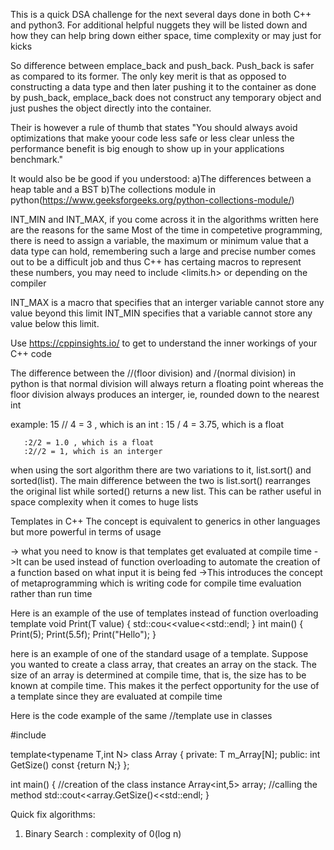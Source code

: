 This is a quick DSA challenge for the next several days done in both C++ and python3. For additional helpful nuggets
they will be listed down and how they can help bring down either space, time complexity or may just for kicks

So difference between emplace_back and push_back. Push_back is safer as compared to its former. The only key merit is that as opposed to
constructing a data type and then later pushing it to the container as done by push_back, emplace_back does not construct any temporary object and just pushes the object directly into the container.

Their is however a rule of thumb that states "You should always avoid optimizations that make yoour code less safe or less clear unless the performance benefit is big enough to show up in your applications benchmark."



It would also be be good if you understood:
a)The differences between a heap table and a BST
b)The collections module in python(https://www.geeksforgeeks.org/python-collections-module/)


INT_MIN and INT_MAX, if you come across it in the algorithms written here are the reasons for the same
Most of the time in competetive programming, there is need to assign a variable, the maximum or minimum value that a data type can hold, remembering such a large and precise number comes out to be a difficult job and thus C++ has certaing macros to represent these numbers, you may need to include <limits.h> or <climits> depending on the compiler

INT_MAX is a macro that specifies that an interger variable cannot store any value beyond this limit
INT_MIN specifies that a variable cannot store any value below this limit.


Use https://cppinsights.io/ to get to understand the inner workings of your C++ code


The difference between the //(floor division) and /(normal division) in python is that normal division will always return a floating point whereas the floor division always produces an interger, ie, rounded down to the nearest int

example: 15 // 4 = 3 , which is an int
       : 15 / 4 = 3.75, which is a float

       :2/2 = 1.0 , which is a float
       :2//2 = 1, which is an interger


when using the sort algorithm there are two variations to it, list.sort() and sorted(list). The main difference between the two is list.sort() rearranges the original list while sorted() returns a new list. This can be rather useful in space complexity when it comes to huge lists


Templates in C++
The concept is equivalent to generics in other languages but more powerful in terms of usage

-> what you need to know is that templates get evaluated at compile time
->It can be used instead of function overloading to automate the creation of a function based on what input it is being fed
->This introduces the concept of metaprogramming which is writing code for compile time evaluation  rather than run time


Here is an example of the use of templates instead of function overloading
template<typename T>
void Print(T value)
{
       std::cou<<value<<std::endl;
}
int main()
{
       Print(5);
       Print(5.5f);
       Print("Hello");
}


here is an example of one of the standard usage of a template. Suppose you wanted to create a class array, that creates an array on the stack. The size of an array is determined at compile time, that is, the size has to be known at compile time.
This makes it the perfect opportunity for the use of a template since they are evaluated at compile time

Here is the code example of the same
//template use in classes

#include<iostream>

template<typename T,int N>
class Array
{
private:
       T m_Array[N];
public:
       int GetSize() const {return N;}
};

int main()
{
       //creation of the class instance
       Array<int,5> array;
       //calling the method
       std::cout<<array.GetSize()<<std::endl;
}



Quick fix algorithms:
1) Binary Search : complexity of 0(log n)
